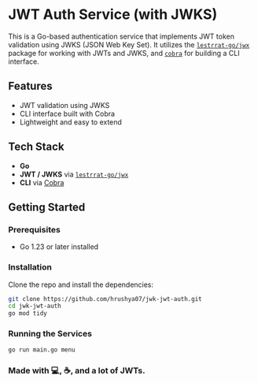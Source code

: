 # JWT Auth Service (with JWKS)

This is a Go-based authentication service that implements JWT token validation using JWKS (JSON Web Key Set). It utilizes the [`lestrrat-go/jwx`](https://github.com/lestrrat-go/jwx/v3) package for working with JWTs and JWKS, and [`cobra`](https://github.com/spf13/cobra) for building a CLI interface.

## Features

- JWT validation using JWKS
- CLI interface built with Cobra
- Lightweight and easy to extend

## Tech Stack

- **Go**
- **JWT / JWKS** via [`lestrrat-go/jwx`](https://github.com/lestrrat-go/jwx/v3)
- **CLI** via [Cobra](https://github.com/spf13/cobra)

## Getting Started

### Prerequisites

- Go 1.23 or later installed

### Installation

Clone the repo and install the dependencies:

```bash
git clone https://github.com/hrushya07/jwk-jwt-auth.git
cd jwk-jwt-auth
go mod tidy
```

### Running the Services
```bash
go run main.go menu
```

### Made with 💻, ☕, and a lot of JWTs.